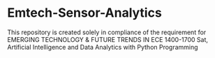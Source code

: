 # Emtech-Sensor-Analytics
This repository is created solely in compliance of the requirement for EMERGING TECHNOLOGY & FUTURE TRENDS IN ECE 1400-1700 Sat, Artificial Intelligence and Data Analytics with Python Programming
